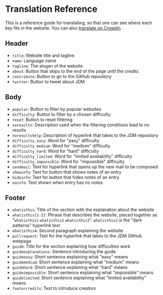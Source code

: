 # Translation Reference

This is a reference guide for translating, so that one can see where each key fits in the website. You can also <a  href="https://crowdin.com/project/jgmd" target="_blank">translate on Crowdin</a>.

## Header

- `title`: Website title and tagline
- `name`: Language name
- `tagline`: The slogan of the website
- `about`: Button that skips to the end of the page until the credits
- `contribute`: Button to go to the GitHub repository
- `twitter`: Button to tweet about JDM

## Body

- `popular`: Button to filter by popular websites
- `difficulty`: Button to filter by a chosen difficulty
- `reset`: Button to reset filtering
- `noresults`: Description used when the filtering conditions lead to no results
- `noresultshelp`: Description of hyperlink that takes to the JDM repository
- `difficulty_easy`: Word for "easy" difficulty
- `difficulty_medium`: Word for "medium" difficulty
- `difficulty_hard`: Word for "hard" difficulty
- `difficulty_limited`: Word for "limited availability" difficulty
- `difficulty_impossible`: Word for "impossible" difficulty
- `sendmail`: Text for hyperlink that opens up the new mail to be composed
- `showinfo`: Text for button that shows notes of an entry
- `hideinfo`: Text for button that hides notes of an entry
- `noinfo`: Text shown when entry has no notes

## Footer

- `whatisthis`: Title of the section with the explanation about the website
- `whatisthis[1-3]`: Phrase that describes the website, pieced together as "`whatisthis1` `whatisthis2` `whatisthis3`". `whatisthis2` is the "dark patterns" hyperlink text
- `whatisthis4`: Second paragraph explaining the website
- `pullrequest`: Text for the hyperlink that takes to the JDM GitHub webpage
- `guide`: Title for the section explaining how difficulties work
- `guideexplanations`: Sentence introducing the guide
- `guideeasy`: Short sentence explaining what "easy" means
- `guidemedium`: Short sentence explaining what "medium" means
- `guidehard`: Short sentence explaining what "hard" means
- `guideimpossible`: Short sentence explaining what "impossible" means
- `guidelimited`: Short sentence explaining what "limited availability" means
- `footercredits`: Text to introduce creators
